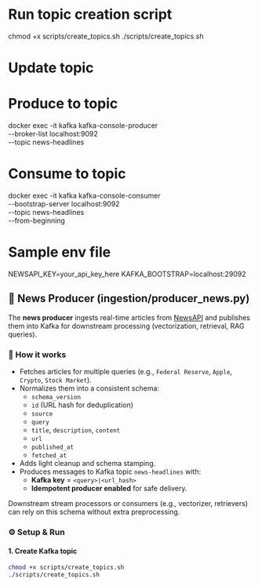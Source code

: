 # Run topic creation script
chmod +x scripts/create_topics.sh
./scripts/create_topics.sh

# Update topic

# Produce to topic
docker exec -it kafka kafka-console-producer \
  --broker-list localhost:9092 \
  --topic news-headlines

# Consume to topic
docker exec -it kafka kafka-console-consumer \
  --bootstrap-server localhost:9092 \
  --topic news-headlines \
  --from-beginning

# Sample env file
NEWSAPI_KEY=your_api_key_here
KAFKA_BOOTSTRAP=localhost:29092

## 📰 News Producer (ingestion/producer_news.py)

The **news producer** ingests real-time articles from [NewsAPI](https://newsapi.org/) and publishes them into Kafka for downstream processing (vectorization, retrieval, RAG queries).

### 🔧 How it works
- Fetches articles for multiple queries (e.g., `Federal Reserve`, `Apple`, `Crypto`, `Stock Market`).
- Normalizes them into a consistent schema:
  - `schema_version`
  - `id` (URL hash for deduplication)
  - `source`
  - `query`
  - `title`, `description`, `content`
  - `url`
  - `published_at`
  - `fetched_at`
- Adds light cleanup and schema stamping.
- Produces messages to Kafka topic `news-headlines` with:
  - **Kafka key** = `<query>|<url_hash>`
  - **Idempotent producer enabled** for safe delivery.

Downstream stream processors or consumers (e.g., vectorizer, retrievers) can rely on this schema without extra preprocessing.

### ⚙️ Setup & Run

#### 1. Create Kafka topic
```bash
chmod +x scripts/create_topics.sh
./scripts/create_topics.sh
